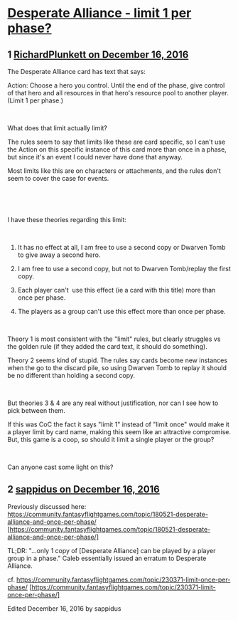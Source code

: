 # [Desperate Alliance - limit 1 per phase?](https://community.fantasyflightgames.com/topic/237105-desperate-alliance-limit-1-per-phase/)

## 1 [RichardPlunkett on December 16, 2016](https://community.fantasyflightgames.com/topic/237105-desperate-alliance-limit-1-per-phase/?do=findComment&comment=2544417)

The Desperate Alliance card has text that says:

Action: Choose a hero you control. Until the end of the phase, give control of that hero and all resources in that hero's resource pool to another player. (Limit 1 per phase.)

 

What does that limit actually limit?

The rules seem to say that limits like these are card specific, so I can't use the Action on this specific instance of this card more than once in a phase, but since it's an event I could never have done that anyway.

Most limits like this are on characters or attachments, and the rules don't seem to cover the case for events.

 

 

I have these theories regarding this limit:

 

1) It has no effect at all, I am free to use a second copy or Dwarven Tomb to give away a second hero.

2) I am free to use a second copy, but not to Dwarven Tomb/replay the first copy.

3) Each player can't  use this effect (ie a card with this title) more than once per phase.

4) The players as a group can't use this effect more than once per phase.

 

Theory 1 is most consistent with the "limit" rules, but clearly struggles vs the golden rule (if they added the card text, it should do something).

Theory 2 seems kind of stupid. The rules say cards become new instances when the go to the discard pile, so using Dwarven Tomb to replay it should be no different than holding a second copy.

 

But theories 3 & 4 are any real without justification, nor can I see how to pick between them.

If this was CoC the fact it says "limit 1" instead of "limit once" would make it a player limit by card name, making this seem like an attractive compromise. But, this game is a coop, so should it limit a single player or the group?

 

Can anyone cast some light on this?

## 2 [sappidus on December 16, 2016](https://community.fantasyflightgames.com/topic/237105-desperate-alliance-limit-1-per-phase/?do=findComment&comment=2544459)

Previously discussed here: https://community.fantasyflightgames.com/topic/180521-desperate-alliance-and-once-per-phase/ [https://community.fantasyflightgames.com/topic/180521-desperate-alliance-and-once-per-phase/]

TL;DR: "...only 1 copy of [Desperate Alliance] can be played by a player group in a phase." Caleb essentially issued an erratum to Desperate Alliance.

cf. https://community.fantasyflightgames.com/topic/230371-limit-once-per-phase/ [https://community.fantasyflightgames.com/topic/230371-limit-once-per-phase/]

Edited December 16, 2016 by sappidus

